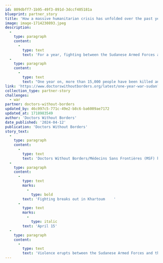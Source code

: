 ```yaml
---
id: 809dbff7-1b95-49f3-891d-3dccf405181a
blueprint: partner_story
title: 'How a massive humanitarian crisis has unfolded over the past year in Sudan.'
image: image-1714230893.jpeg
description:
  -
    type: paragraph
    content:
      -
        type: text
        text: 'For a year, fighting between the Sudanese Armed Forces and paramilitary group the Rapid Support Forces has wrought devastation across Sudan, forcing millions of people from their homes and driving the country’s health care system to collapse.'
  -
    type: paragraph
    content:
      -
        type: text
        text: "One year on, more than 15,000 people have been killed and Sudan has become the largest internal displacement crisis in the world, with more than 6.6 million people displaced within its borders. Two million more have fled to neighboring countries like Chad\_and South Sudan.\_"
link: 'https://www.doctorswithoutborders.org/latest/one-year-war-sudan?j=1084748&sfmc_sub=435182918&l=1369_HTML&u=23588494&mid=100034385&jb=20034&source=ADN2404U0D01&utm_source=SFMC&utm_medium=email&utm_campaign=202404ENewsGeneral'
collection_type: partner-story
challenges:
  - war
partner: doctors-without-borders
updated_by: 46c097c5-771c-49e2-b8c6-ba6009ae7172
updated_at: 1718983549
author: 'Doctors Without Borders'
date_published: '2024-04-12'
publication: 'Doctors Without Borders'
story_text:
  -
    type: paragraph
    content:
      -
        type: text
        text: 'Doctors Without Borders/Médecins Sans Frontières (MSF) has been providing medical humanitarian aid in Sudan since 1979, and our teams continue to work across the country amidst the current conflict. Over the past year, they have borne witness to a massive crisis that is unfolding largely outside the world’s headlines while humanitarian aid is falling far short of meeting the spiraling needs.'
  -
    type: paragraph
    content:
      -
        type: text
        marks:
          -
            type: bold
        text: 'Fighting breaks out in Khartoum    '
      -
        type: text
        marks:
          -
            type: italic
        text: 'April 15'
  -
    type: paragraph
    content:
      -
        type: text
        text: 'Violence erupts between the Sudanese Armed Forces and the Rapid Support Forces in Khartoum and other parts of Sudan. Over the next 48 hours, MSF receives 136 wounded patients at the hospital we support in El Fasher, North Darfur, 11 of whom die from their injuries.'
---
```

